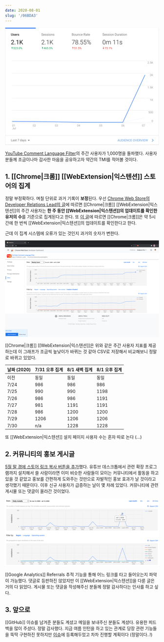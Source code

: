 ```yaml
---
date: 2020-08-01
slug: '/06BDA3'
---
```


![7월 7일의 행운... 정말 프로젝트의 원동력 🔥 이었다. 2.1K는 조회수이고 이날 약 300분께서 익스텐션을 설치해주셨다.](../assets/8FF6FA.png)

[YouTube Comment Language Filter](https://chrome.google.com/webstore/detail/youtube-comment-language/pliobnchkbenbollnjaaojhbjkjgfkni)의 주간 사용자가 1,000명을 돌파했다. 사용자 분들께 조금이나마 감사한 마음을 공유하고자 약간의 TMI를 적어볼 것이다.

## 1. [[Chrome|크롬]] [[WebExtension|익스텐션]] 스토어의 집계

정말 부정확하다. 며칠 단위로 과거 기록이 **보정**된다. 우선 [Chrome Web Store의 Developer Relations Lead의 글](https://groups.google.com/a/chromium.org/g/chromium-apps/c/Sie4cmSTZmk/m/d-YJtCdcvW0J)에 따르면 [[Chrome|크롬]] [[WebExtension|익스텐션]]의 주간 사용자는 **한 주 동안 [[WebExtension|익스텐션]]의 업데이트를 확인한 유저의 수**를 기준으로 집계된다고 한다. 또 [이 글](https://stackoverflow.com/questions/30245932/how-do-i-check-if-a-google-chrome-extension-needs-to-be-updated)에 따르면 [[Chrome|크롬]]은 약 5시간에 한 번씩 [[WebExtension|익스텐션]]의 업데이트를 확인한다고 한다.

근데 이 집계 시스템에 오류가 있는 것인지 과거의 숫자가 변한다.

![한 일주일 정도 지나면 숫자는 고정되지만 3~5일 이전의 숫자는 계속해서 변한다.](../assets/4DF671.png)

[[Chrome|크롬]] [[WebExtension|익스텐션]]은 위와 같은 주간 사용자 지표를 제공하는데 이 그래프가 조금씩 높낮이가 바뀌는 것 같아 CSV로 저장해서 비교해보니 정말로 바뀌고 있었다.

| 날짜 (2020) | 7/31 오후 집계 | 8/1 새벽 집계 | 8/1 오후 집계 |
| ----------- | -------------- | ------------- | ------------- |
| 이전        | 동일           | 동일          | 동일          |
| 7/24        | 986            | 986           | 986           |
| 7/25        | 990            | 990           | 1198          |
| 7/26        | 986            | 986           | 1191          |
| 7/27        | 981            | 1191          | 1191          |
| 7/28        | 986            | 1200          | 1200          |
| 7/29        | 1206           | 1206          | 1206          |
| 7/30        | n/a            | 1228          | 1228          |

또 [[WebExtension|익스텐션]] 설치 페이지 사용자 수는 혼자 따로 논다 (...)

## 2. 커뮤니티의 홍보 게시글

[5월 말 경에 스토어 링크 복사 버튼을 추가](https://chosunghyun.com/youtube-comment-language-filter/updates/#v13)했다. 유튜브 데스크톱에서 관련 확장 프로그램까지 설치해서 쓸 사람이라면 이미 비슷한 사람들이 모이는 커뮤니티에서 활동을 하고 있을 것 같았고 홍보를 간편하게 도와주는 것만으로 자발적인 홍보 효과가 날 것이라고 생각했기 때문이다. 이후 신규 사용자가 급증하는 날이 몇 차례 있었다. 커뮤니티에 관련 게시물 또는 댓글이 올라간 것이었다.

![산 하나가 홍보 게시글 또는 댓글이었다 🙌](../assets/EBC8B2.png)

[[Google Analytics]] Referrals 추적 기능을 통해 어느 링크를 타고 들어오는지 파악이 가능했다. 댓글로 등판하진 않았지만 이 [[WebExtension|익스텐션]]을 다룬 글은 거의 다 읽었다. 게시물 또는 댓글을 작성해주신 분들께 정말 감사하다는 인사를 하고 싶다.

## 3. 앞으로

[[GitHub]] 이슈를 남겨준 분들도 계셨고 메일을 보내주신 분들도 계셨다. 유용한 피드백을 많이 주셨다. 정말 감사했다. 지금 여름 인턴을 하고 있는 관계로 당장 관련 기능들을 뚝딱 구현하진 못하지만 [이슈](https://github.com/anaclumos/youtube-comment-language-filter/issues)에 등록해두었고 차차 진행할 계획이다 (정말이다..!)
